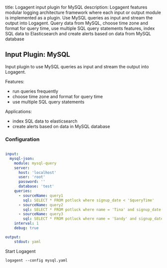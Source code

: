 title: Logagent input plugin for MySQL
description: Logagent features modular logging architecture framework where each input or output module is implemented as a plugin. Use MySQL queries as input and stream the output into Logagent. Query data from MySQL, choose time zone and format for query time, use multiple SQL query statements features, index SQL data to Elasticsearch and create alerts based on data from MySQL database

## Input Plugin: MySQL

Input plugin to use MySQL queries as input and stream the output into Logagent.

Features:

- run queries frequently
- choose time zone and format for query time
- use multiple SQL query statements 

Applications:

- index SQL data to elasticsearch
- create alerts based on data in MySQL database

### Configuration

```yaml

input:
  mysql-json:
    module: mysql-query
    server: 
      host: 'localhost'
      user: 'root'
      password: ''
      database: 'test'
    queries: 
      - sourceName: query1
        sql: SELECT * FROM potluck where signup_date < '$queryTime'
      - sourceName: query2      
        sql: SELECT * FROM potluck where name = 'Tina' and signup_date < '$queryTime'
      - sourceName: query3
        sql: SELECT * FROM potluck where name = 'Sandy' and signup_date < '$queryTime'
    interval: 1
    debug: true

output:
    stdout: yaml

```

Start Logagent

```
logagent --config mysql.yaml
```
